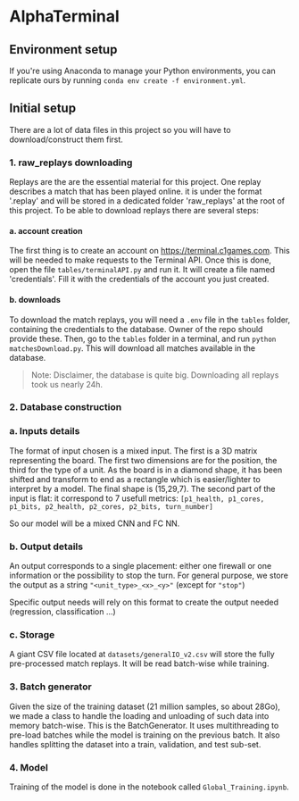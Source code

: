 # AlphaTerminal

## Environment setup

If you're using Anaconda to manage your Python environments, you can replicate ours by running `conda env create -f environment.yml`.

## Initial setup

There are a lot of data files in this project so you will have to download/construct them first.

### 1. raw_replays downloading

Replays are the are the essential material for this project. One replay describes a match that has been played online. it is under the format '.replay' and will be stored in a dedicated folder 'raw_replays' at the root of this project. To be able to download replays there are several steps:

#### a. account creation

The first thing is to create an account on https://terminal.c1games.com. This will be needed to make requests to the Terminal API.
Once this is done, open the file `tables/terminalAPI.py` and run it. It will create a file named 'credentials'. Fill it with the credentials of the account you just created.

#### b. downloads

To download the match replays, you will need a `.env` file in the `tables` folder, containing the credentials to the database. Owner of the repo should provide these.
Then, go to the `tables` folder in a terminal, and run `python matchesDownload.py`. This will download all matches available in the database. 

> Note: Disclaimer, the database is quite big. Downloading all replays took us nearly 24h.


### 2. Database construction

### a. Inputs details

The format of input chosen is a mixed input. The first is a 3D matrix representing the board. The first two dimensions are for the position, the third for the type of a unit. As the board is in a diamond shape, it has been shifted and transform to end as a rectangle which is easier/lighter to interpret by a model. The final shape is (15,29,7).
The second part of the input is flat: it correspond to 7 usefull metrics: `[p1_health, p1_cores, p1_bits, p2_health, p2_cores, p2_bits, turn_number]`

So our model will be a mixed CNN and FC NN. 

### b. Output details

An output corresponds to a single placement: either one firewall or one information or the possibility to stop the turn. 
For general purpose, we store the output as a string `"<unit_type>_<x>_<y>"` (except for `"stop"`)

Specific output needs will rely on this format to create the output needed (regression, classification ...)

### c. Storage

A giant CSV file located at `datasets/generalIO_v2.csv` will store the fully pre-processed match replays. It will be read batch-wise while training.

### 3. Batch generator

Given the size of the training dataset (21 million samples, so about 28Go), we made a class to handle the loading and unloading of such data into memory batch-wise. This is the BatchGenerator. It uses multithreading to pre-load batches while the model is training on the previous batch. It also handles splitting the dataset into a train, validation, and test sub-set.

### 4. Model

Training of the model is done in the notebook called `Global_Training.ipynb`.